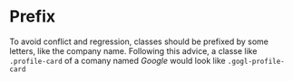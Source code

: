 # Prefix

To avoid conflict and regression, classes should be prefixed by some letters, like the company name. 
Following this advice, a classe like `.profile-card` of a comany named _Google_ would look like `.gogl-profile-card` 
